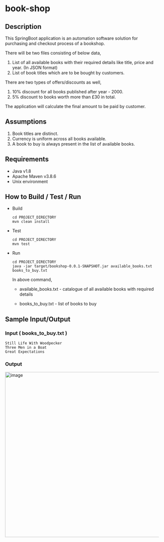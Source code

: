 # book-shop

## Description
This SpringBoot application is an automation software solution for purchasing and checkout process of a bookshop.

There will be two files consisting of below data,
1. List of all available books with their required details like title, price and year. (In JSON format)
2. List of book titles which are to be bought by customers.

There are two types of offers/discounts as well,
1. 10% discount for all books published after year - 2000.
2. 5% discount to books worth more than £30 in total.

The application will calculate the final amount to be paid by customer.


## Assumptions
1. Book titles are distinct.
2. Currency is uniform across all books available.
3. A book to buy is always present in the list of available books.


## Requirements
- Java v1.8
- Apache Maven v3.8.6
- Unix environment


## How to Build / Test / Run
- Build
    ```
    cd PROJECT_DIRECTORY
    mvn clean install
    ```
- Test
    ```
    cd PROJECT_DIRECTORY
    mvn test
    ```
- Run
    ```
    cd PROJECT_DIRECTORY
    java -jar target/bookshop-0.0.1-SNAPSHOT.jar available_books.txt books_to_buy.txt
    ```
    In above command, 
    
    - available_books.txt - catalogue of all available books with required details
    
    - books_to_buy.txt - list of books to buy


## Sample Input/Output

### Input ( books_to_buy.txt )
  ```
  Still Life With Woodpecker
  Three Men in a Boat
  Great Expectations
  ```
### Output
<img width="541" alt="image" src="https://user-images.githubusercontent.com/30280454/184234201-b754b89c-b8ab-439d-940a-5eaa2503b8ea.png">


